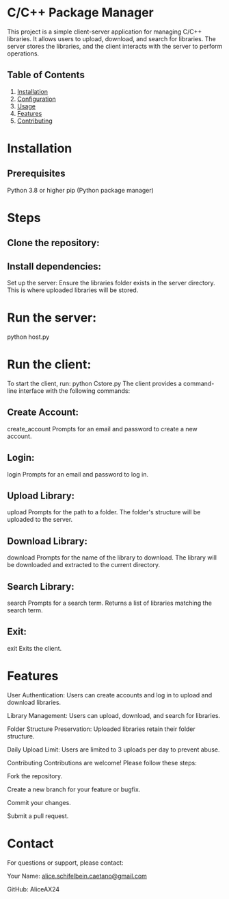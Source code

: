 # C/C++ Package Manager
This project is a simple client-server application for managing C/C++ libraries. It allows users to upload, download, and search for libraries. The server stores the libraries, and the client interacts with the server to perform operations.

## Table of Contents
1. [Installation](#Installation)
2. [Configuration](#Configuration)
3. [Usage](#Usage)
4. [Features](#Features)
5. [Contributing](#Contributing)

# Installation
## Prerequisites
Python 3.8 or higher
pip (Python package manager)

# Steps
## Clone the repository:
## Install dependencies:
Set up the server:
Ensure the libraries folder exists in the server directory. This is where uploaded libraries will be stored.

# Run the server:
python host.py

# Run the client:
To start the client, run:
python Cstore.py
The client provides a command-line interface with the following commands:

## Create Account:
create_account
Prompts for an email and password to create a new account.

## Login:
login
Prompts for an email and password to log in.

## Upload Library:
upload
Prompts for the path to a folder. The folder's structure will be uploaded to the server.

## Download Library:
download
Prompts for the name of the library to download. The library will be downloaded and extracted to the current directory.

## Search Library:
search
Prompts for a search term. Returns a list of libraries matching the search term.

## Exit:
exit
Exits the client.

# Features
User Authentication: Users can create accounts and log in to upload and download libraries.

Library Management: Users can upload, download, and search for libraries.

Folder Structure Preservation: Uploaded libraries retain their folder structure.

Daily Upload Limit: Users are limited to 3 uploads per day to prevent abuse.

Contributing
Contributions are welcome! Please follow these steps:

Fork the repository.

Create a new branch for your feature or bugfix.

Commit your changes.

Submit a pull request.

# Contact
For questions or support, please contact:

Your Name: alice.schifelbein.caetano@gmail.com

GitHub: AliceAX24
